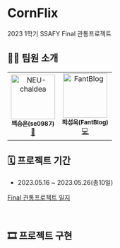 # CornFlix

2023 1학기 SSAFY Final 관통프로젝트

## 👨‍💻 팀원 소개

<table>
  <tbody>
    <tr>
      <td align="center"><a href="https://github.com/se0987"><img src="https://avatars.githubusercontent.com/u/122589779?v=4" width="100px;" alt="NEU-chaldea"/><br /><sub><b>백승은(se0987)</b></sub></a><br /><a href="#maintenance-flaxinger" title="Maintenance">🚧</a></td>
      <td align="center"><a href="https://github.com/FantBlog"><img src="https://avatars.githubusercontent.com/u/115213236?v=4?s=100" width="100px;" alt="FantBlog"/><br /><sub><b>박성욱(FantBlog)</b></sub></a><br /><a href="https://github.com/BaekjoonHub/BaekjoonHub/commits?author=cokemania2" title="Code">💻</a></td>    </tr>
  </tbody>
</table>

##  🗓 프로젝트 기간 

- 2023.05.16 ~ 2023.05.26(총10일)

[Final 관통프로젝트 일지](https://cornflix.notion.site/PJT-fcd3fd062f4846aa92f044197db2ef6c)

<br>

## 🎞 프로젝트 구현

